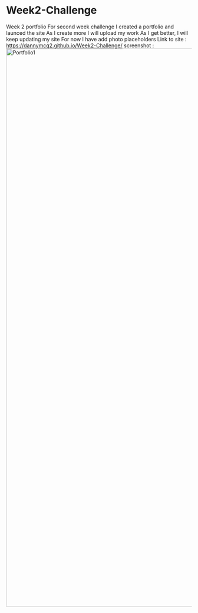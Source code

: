 # Week2-Challenge
Week 2 portfolio 
For second week challenge I created a portfolio and launced the site
As I create more I will upload my work
As I get better, I will keep updating my site
For now I have add photo placeholders
Link to site : https://dannymcq2.github.io/Week2-Challenge/
screenshot :
<img width="1512" alt="Portfolio1" src="https://github.com/dannymcq2/Week2-Challenge/assets/166949494/8b895c31-1017-468e-a11c-c0d6f31bf519">
